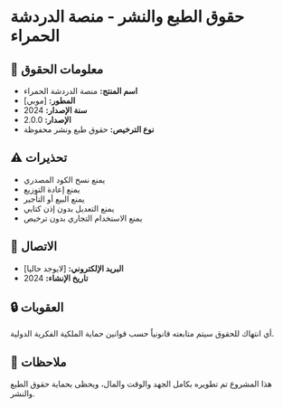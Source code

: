 # حقوق الطبع والنشر - منصة الدردشة الحمراء

## 📄 معلومات الحقوق
- **اسم المنتج:** منصة الدردشة الحمراء
- **المطور:** [موبي]
- **سنة الإصدار:** 2024
- **الإصدار:** 2.0.0
- **نوع الترخيص:** حقوق طبع ونشر محفوظة

## ⚠️ تحذيرات
- يمنع نسخ الكود المصدري
- يمنع إعادة التوزيع
- يمنع البيع أو التأجير
- يمنع التعديل بدون إذن كتابي
- يمنع الاستخدام التجاري بدون ترخيص

## 📧 الاتصال
- **البريد الإلكتروني:** [لايوجد حاليا]
- **تاريخ الإنشاء:** 2024

## 🔒 العقوبات
أي انتهاك للحقوق سيتم متابعته قانونياً حسب قوانين حماية الملكية الفكرية الدولية.

## 📝 ملاحظات
هذا المشروع تم تطويره بكامل الجهد والوقت والمال، ويحظى بحماية حقوق الطبع والنشر.
